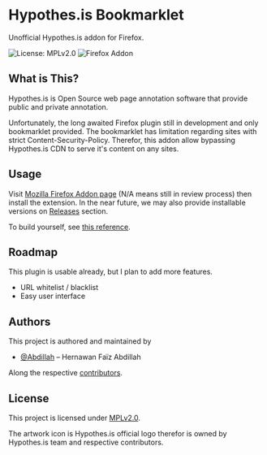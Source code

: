 # Hypothes.is Bookmarklet
Unofficial Hypothes.is addon for Firefox.

![License: MPLv2.0](https://img.shields.io/badge/License-MPLv2.0-blue)
![Firefox Addon](https://img.shields.io/amo/v/hypothes-is-bookmarklet)

## What is This?
Hypothes.is is Open Source web page annotation software that provide public and private annotation.

Unfortunately, the long awaited Firefox plugin still in development and only bookmarklet provided. The bookmarklet has limitation regarding sites with strict Content-Security-Policy. Therefor, this addon allow bypassing Hypothes.is CDN to serve it's content on any sites.

## Usage
Visit [Mozilla Firefox Addon page](https://addons.mozilla.org/en-US/firefox/addon/hypothes-is-bookmarklet/) (N/A means still in review process) then install the extension. 
In the near future, we may also provide installable versions on [Releases](./releases) section.

To build yourself, see [this reference](https://extensionworkshop.com/documentation/develop/getting-started-with-web-ext/).

## Roadmap
This plugin is usable already, but I plan to add more features.

- URL whitelist / blacklist
- Easy user interface

## Authors
This project is authored and maintained by

- [@Abdillah](https://github.com/Abdillah) – Hernawan Faïz Abdillah

Along the respective [contributors](https://github.com/Abdillah/kuryuk/graph/contributors).

## License
This project is licensed under [MPLv2.0](./LICENSE).

The artwork icon is Hypothes.is official logo therefor is owned by Hypothes.is team and respective contributors.